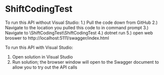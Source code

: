 # ShiftCodingTest

To run this API without Visual Studio:
1.) Pull the code down from GitHub
2.) Navigate to the location you pulled this code to in command prompt
3.) Navigate to <Pulled location>\ShiftCodingTest\ShiftCodingTest
4.) dotnet run
5.) open web broswer to http://localhost:5111/swagger/index.html

To run this API with Visual Studio:
1) Open solution in Visual Studio
2) Run solution; the browser window will open to the Swagger document to allow you to try out the API calls